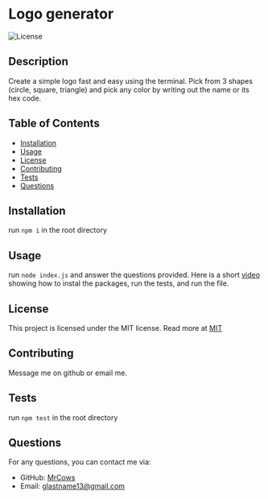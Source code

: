 # Logo generator

![License](https://img.shields.io/badge/license-MIT-blue.svg)

## Description
Create a simple logo fast and easy using the terminal. Pick from 3 shapes (circle, square, triangle) and pick any color by writing out the name or its hex code.

## Table of Contents
- [Installation](#installation)
- [Usage](#usage)
- [License](#license)
- [Contributing](#contributing)
- [Tests](#tests)
- [Questions](#questions)

## Installation
run `npm i` in the root directory

## Usage
run `node index.js` and answer the questions provided. Here is a short [video](https://drive.google.com/file/d/1K-KUiGYab9ClCJmaIg4TAwCDErffJdAt/view) showing how to instal the packages, run the tests, and run the file.

## License

This project is licensed under the MIT license. Read more at [MIT](https://opensource.org/licenses/MIT)

## Contributing
Message me on github or email me.

## Tests
run `npm test` in the root directory

## Questions
For any questions, you can contact me via:
- GitHub: [MrCows](https://github.com/MrCows)
- Email: glastname13@gmail.com
